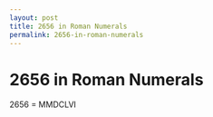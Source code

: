 ```yaml
---
layout: post
title: 2656 in Roman Numerals
permalink: 2656-in-roman-numerals
---
```


# 2656 in Roman Numerals

2656 = MMDCLVI
